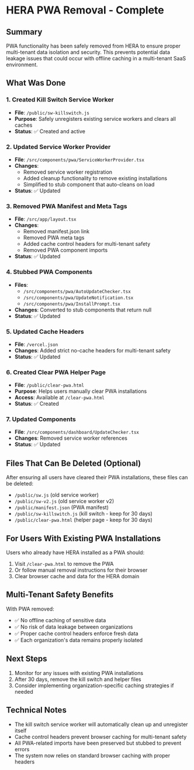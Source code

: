 # HERA PWA Removal - Complete

## Summary

PWA functionality has been safely removed from HERA to ensure proper multi-tenant data isolation and security. This prevents potential data leakage issues that could occur with offline caching in a multi-tenant SaaS environment.

## What Was Done

### 1. Created Kill Switch Service Worker
- **File**: `/public/sw-killswitch.js`
- **Purpose**: Safely unregisters existing service workers and clears all caches
- **Status**: ✅ Created and active

### 2. Updated Service Worker Provider
- **File**: `/src/components/pwa/ServiceWorkerProvider.tsx`
- **Changes**: 
  - Removed service worker registration
  - Added cleanup functionality to remove existing installations
  - Simplified to stub component that auto-cleans on load
- **Status**: ✅ Updated

### 3. Removed PWA Manifest and Meta Tags
- **File**: `/src/app/layout.tsx`
- **Changes**:
  - Removed manifest.json link
  - Removed PWA meta tags
  - Added cache control headers for multi-tenant safety
  - Removed PWA component imports
- **Status**: ✅ Updated

### 4. Stubbed PWA Components
- **Files**: 
  - `/src/components/pwa/AutoUpdateChecker.tsx`
  - `/src/components/pwa/UpdateNotification.tsx`
  - `/src/components/pwa/InstallPrompt.tsx`
- **Changes**: Converted to stub components that return null
- **Status**: ✅ Updated

### 5. Updated Cache Headers
- **File**: `/vercel.json`
- **Changes**: Added strict no-cache headers for multi-tenant safety
- **Status**: ✅ Updated

### 6. Created Clear PWA Helper Page
- **File**: `/public/clear-pwa.html`
- **Purpose**: Helps users manually clear PWA installations
- **Access**: Available at `/clear-pwa.html`
- **Status**: ✅ Created

### 7. Updated Components
- **File**: `/src/components/dashboard/UpdateChecker.tsx`
- **Changes**: Removed service worker references
- **Status**: ✅ Updated

## Files That Can Be Deleted (Optional)

After ensuring all users have cleared their PWA installations, these files can be deleted:
- `/public/sw.js` (old service worker)
- `/public/sw-v2.js` (old service worker v2)
- `/public/manifest.json` (PWA manifest)
- `/public/sw-killswitch.js` (kill switch - keep for 30 days)
- `/public/clear-pwa.html` (helper page - keep for 30 days)

## For Users With Existing PWA Installations

Users who already have HERA installed as a PWA should:
1. Visit `/clear-pwa.html` to remove the PWA
2. Or follow manual removal instructions for their browser
3. Clear browser cache and data for the HERA domain

## Multi-Tenant Safety Benefits

With PWA removed:
- ✅ No offline caching of sensitive data
- ✅ No risk of data leakage between organizations
- ✅ Proper cache control headers enforce fresh data
- ✅ Each organization's data remains properly isolated

## Next Steps

1. Monitor for any issues with existing PWA installations
2. After 30 days, remove the kill switch and helper files
3. Consider implementing organization-specific caching strategies if needed

## Technical Notes

- The kill switch service worker will automatically clean up and unregister itself
- Cache control headers prevent browser caching for multi-tenant safety
- All PWA-related imports have been preserved but stubbed to prevent errors
- The system now relies on standard browser caching with proper headers